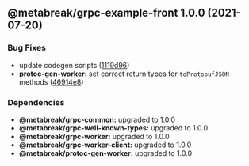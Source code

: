 ## @metabreak/grpc-example-front 1.0.0 (2021-07-20)


### Bug Fixes

* update codegen scripts ([1119d96](https://github.com/metabreak/grpc-lib/commit/1119d965023a7ea1ce474a85ab5858564c02bceb))
* **protoc-gen-worker:** set correct return types for `toProtobufJSON` methods ([46914e8](https://github.com/metabreak/grpc-lib/commit/46914e8465a55f7c9810f17736a99558f93dc4c1))



### Dependencies

* **@metabreak/grpc-common:** upgraded to 1.0.0
* **@metabreak/grpc-well-known-types:** upgraded to 1.0.0
* **@metabreak/grpc-worker:** upgraded to 1.0.0
* **@metabreak/grpc-worker-client:** upgraded to 1.0.0
* **@metabreak/protoc-gen-worker:** upgraded to 1.0.0
